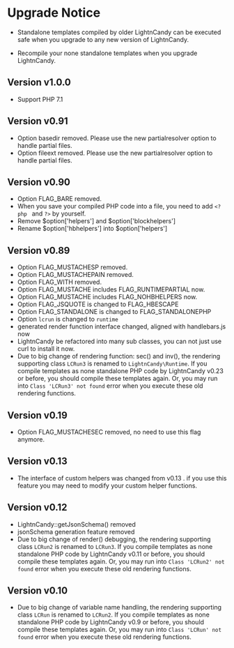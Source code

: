 Upgrade Notice
==============

* Standalone templates compiled by older LightnCandy can be executed safe when you upgrade to any new version of LightnCandy.

* Recompile your none standalone templates when you upgrade LightnCandy.

Version v1.0.0
--------------
* Support PHP 7.1

Version v0.91
-------------
* Option basedir removed. Please use the new partialresolver option to handle partial files.
* Option fileext removed. Please use the new partialresolver option to handle partial files.

Version v0.90
-------------
* Option FLAG_BARE removed.
* When you save your compiled PHP code into a file, you need to add `<?php ` and `?>` by yourself.
* Remove $option['helpers'] and $option['blockhelpers']
* Rename $option['hbhelpers'] into $option['helpers']

Version v0.89
-------------
* Option FLAG_MUSTACHESP removed.
* Option FLAG_MUSTACHEPAIN removed.
* Option FLAG_WITH removed.
* Option FLAG_MUSTACHE includes FLAG_RUNTIMEPARTIAL now.
* Option FLAG_MUSTACHE includes FLAG_NOHBHELPERS now.
* Option FLAG_JSQUOTE is changed to FLAG_HBESCAPE
* Option FLAG_STANDALONE is changed to FLAG_STANDALONEPHP
* Option `lcrun` is changed to `runtime`
* generated render function interface changed, aligned with handlebars.js now
* LightnCandy be refactored into many sub classes, you can not just use curl to install it now.
* Due to big change of rendering function: sec() and inv(), the rendering supporting class `LCRun3` is renamed to `LightnCandy\Runtime`. If you compile templates as none standalone PHP code by LightnCandy v0.23 or before, you should compile these templates again. Or, you may run into `Class 'LCRun3' not found` error when you execute these old rendering functions.

Version v0.19
-------------
* Option FLAG_MUSTACHESEC removed, no need to use this flag anymore.

Version v0.13
-------------
* The interface of custom helpers was changed from v0.13 . if you use this feature you may need to modify your custom helper functions.

Version v0.12
-------------
* LightnCandy::getJsonSchema() removed
* jsonSchema generation feature removed
* Due to big change of render() debugging, the rendering supporting class `LCRun2` is renamed to `LCRun3`. If you compile templates as none standalone PHP code by LightnCandy v0.11 or before, you should compile these templates again. Or, you may run into `Class 'LCRun2' not found` error when you execute these old rendering functions.

Version v0.10
------------
* Due to big change of variable name handling, the rendering supporting class `LCRun` is renamed to `LCRun2`. If you compile templates as none standalone PHP code by LightnCandy v0.9 or before, you should compile these templates again. Or, you may run into `Class 'LCRun' not found` error when you execute these old rendering functions.
